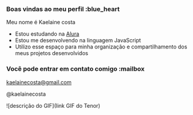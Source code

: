 ### Boas vindas ao meu perfil :blue_heart

Meu nome é Kaelaine costa

- Estou estudando na [Alura](https://www.alura.com.br)
- Estou me desenvolvendo na linguagem JavaScript
- Utilizo esse espaço para minha organização e compartilhamento dos meus projetos desenvolvidos

### Você pode entrar em contato comigo :mailbox

kaelainecosta@gmail.com

@kaelainecosta

![descrição do GIF](link GIF do Tenor)
